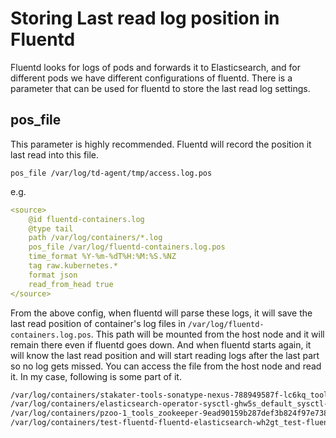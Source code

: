 # Storing Last read log position in Fluentd

Fluentd looks for logs of pods and forwards it to Elasticsearch, and for different pods we have different configurations of fluentd. There is a parameter that can be used for fluentd to store the last read log settings.

## pos_file

This parameter is highly recommended. Fluentd will record the position it last read into this file.

`pos_file /var/log/td-agent/tmp/access.log.pos`

e.g.

```yaml
<source>
    @id fluentd-containers.log
    @type tail
    path /var/log/containers/*.log
    pos_file /var/log/fluentd-containers.log.pos
    time_format %Y-%m-%dT%H:%M:%S.%NZ
    tag raw.kubernetes.*
    format json
    read_from_head true
</source>
```

From the above config, when fluentd will parse these logs, it will save the last read position of container's log files in `/var/log/fluentd-containers.log.pos`. This path will be mounted from the host node and it will remain there even if fluentd goes down. And when fluentd starts again, it will know the last read position and will start reading logs after the last part so no log gets missed. You can access the file from the host node and read it. In my case, following is some part of it.

```txt
/var/log/containers/stakater-tools-sonatype-nexus-788949587f-lc6kq_tools_fmp-volume-permission2-e7547217c0727422b98dea3ae9a3a02c34560ae61c68115f413551dbad392b67.log    0000000000000000    00000000001ffd32
/var/log/containers/elasticsearch-operator-sysctl-ghw5s_default_sysctl-conf-3831729f39469d76c665bebcdf9db755c890bcc80ea0a455545c428559846c98.log    0000000000000000    0000000000182a97
/var/log/containers/pzoo-1_tools_zookeeper-9ead90159b287def3b824f97e73818a6c2be6edafc51b4b3e1cff963dfe7f14f.log    0000000000000000    00000000002ff5e2
/var/log/containers/test-fluentd-fluentd-elasticsearch-wh2gt_test-fluentd_test-fluentd-fluentd-elasticsearch-d8ded81aa88acf3e6c0893f7ab0b577e3fbc4c1513566fcbeceb13769bcf0eb9.log    0000000000001c19    000000000028ab00
```